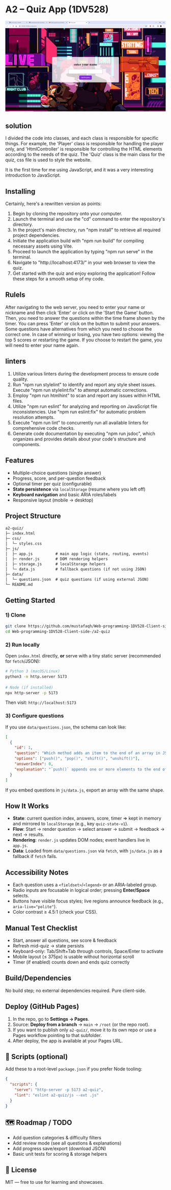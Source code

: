 # A2 – Quiz App (1DV528)

![image of the website](src/img/Screenshot.png)

## solution

I divided the code into classes, and each class is responsible for specific things. For example, the 'Player' class is responsible for handling the player only, and 'HtmlController' is responsible for controlling the HTML elements according to the needs of the quiz. The 'Quiz' class is the main class for the quiz, css file is used to style the website.


It is the first time for me using JavaScript, and it was a very interesting introduction to JavaScript.

## Installing 

Certainly, here's a rewritten version as points:

1. Begin by cloning the repository onto your computer.
2. Launch the terminal and use the "cd" command to enter the repository's directory.
3. In the project's main directory, run "npm install" to retrieve all required project dependencies.
4. Initiate the application build with "npm run build" for compiling necessary assets using Vite.
5. Proceed to launch the application by typing "npm run serve" in the terminal.
6. Navigate to "http://localhost:4173/" in your web browser to view the quiz.
7. Get started with the quiz and enjoy exploring the application! Follow these steps for a smooth setup of my code.


## Rulels 

After navigating to the web server, you need to enter your name or nickname and then click 'Enter' or click on the 'Start the Game' button. Then, you need to answer the questions within the time frame shown by the timer. You can press 'Enter' or click on the button to submit your answers. Some questions have alternatives from which you need to choose the correct one. In case of winning or losing, you have two options: viewing the top 5 scores or restarting the game. If you choose to restart the game, you will need to enter your name again.


## linters 

1. Utilize various linters during the development process to ensure code quality.
2. Run "npm run stylelint" to identify and report any style sheet issues. Execute "npm run stylelint:fix" to attempt automatic corrections.
3. Employ "npm run htmlhint" to scan and report any issues within HTML files.
4. Utilize "npm run eslint" for analyzing and reporting on JavaScript file inconsistencies. Use "npm run eslint:fix" for automatic problem resolution attempts.
5. Execute "npm run lint" to concurrently run all available linters for comprehensive code checks.
6. Generate code documentation by executing "npm run jsdoc", which organizes and provides details about your code's structure and components.





##  Features
- Multiple-choice questions (single answer)
- Progress, score, and per-question feedback
- Optional timer per quiz (configurable)
- **State persistence** via `localStorage` (resume where you left off)
- **Keyboard navigation** and basic ARIA roles/labels
- Responsive layout (mobile → desktop)

##  Project Structure
```
a2-quiz/
├─ index.html
├─ css/
│  └─ styles.css
├─ js/
│  ├─ app.js          # main app logic (state, routing, events)
│  ├─ render.js       # DOM rendering helpers
│  ├─ storage.js      # localStorage helpers
│  └─ data.js         # fallback questions (if not using JSON)
├─ data/
│  └─ questions.json  # quiz questions (if using external JSON)
└─ README.md
```

##  Getting Started

### 1) Clone
```bash
git clone https://github.com/mustafaqh/Web-programming-1DV528-Client-side-.git
cd Web-programming-1DV528-Client-side-/a2-quiz
```

### 2) Run locally
Open `index.html` directly, **or** serve with a tiny static server (recommended for `fetch`/JSON):

```bash
# Python 3 (macOS/Linux)
python3 -m http.server 5173

# Node (if installed)
npx http-server -p 5173
```
Then visit: `http://localhost:5173`

### 3) Configure questions
If you use `data/questions.json`, the schema can look like:
```json
[
  {
    "id": 1,
    "question": "Which method adds an item to the end of an array in JS?",
    "options": ["push()", "pop()", "shift()", "unshift()"],
    "answerIndex": 0,
    "explanation": "`push()` appends one or more elements to the end of an array."
  }
]
```

If you embed questions in `js/data.js`, export an array with the same shape.

##  How It Works
- **State**: current question index, answers, score, timer ⇒ kept in memory and mirrored to `localStorage` (e.g., key `quiz-state-v1`).
- **Flow**: Start → render question → select answer → submit → feedback → next → results.
- **Rendering**: `render.js` updates DOM nodes; event handlers live in `app.js`.
- **Data**: Loaded from `data/questions.json` via `fetch`, with `js/data.js` as a fallback if `fetch` fails.

##  Accessibility Notes
- Each question uses a `<fieldset>`/`<legend>` or an ARIA-labeled group.
- Radio inputs are focusable in logical order; pressing **Enter/Space** selects.
- Buttons have visible focus styles; live regions announce feedback (e.g., `aria-live="polite"`).
- Color contrast ≥ 4.5:1 (check your CSS).

##  Manual Test Checklist
- Start, answer all questions, see score & feedback
- Refresh mid-quiz → state persists
- Keyboard-only: Tab/Shift+Tab through controls, Space/Enter to activate
- Mobile layout (≤ 375px) is usable without horizontal scroll
- Timer (if enabled) counts down and ends quiz correctly

##  Build/Dependencies
No build step; no external dependencies required. Pure client-side.

##  Deploy (GitHub Pages)
1. In the repo, go to **Settings → Pages**.
2. Source: **Deploy from a branch** → `main` → `/root` (or the repo root).
3. If you want to publish only `a2-quiz/`, move it to its own repo or use a Pages workflow pointing to that subfolder.
4. After deploy, the app is available at your Pages URL.

## 🧭 Scripts (optional)
Add these to a root-level `package.json` if you prefer Node tooling:
```json
{
  "scripts": {
    "serve": "http-server -p 5173 a2-quiz",
    "lint": "eslint a2-quiz/js --ext .js"
  }
}
```

## 🗺️ Roadmap / TODO
- Add question categories & difficulty filters
- Add review mode (see all questions & explanations)
- Add progress save/export (download JSON)
- Basic unit tests for scoring & storage helpers

## 📄 License
MIT — free to use for learning and showcases.
